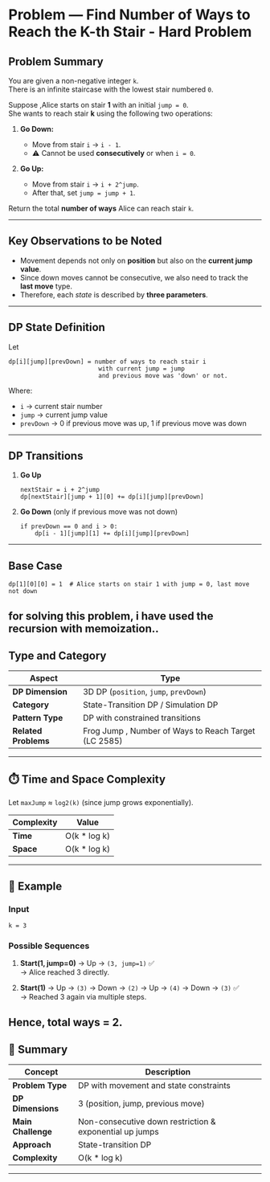 # Problem — Find Number of Ways to Reach the K-th Stair - Hard Problem

## Problem Summary

You are given a non-negative integer `k`.  
There is an infinite staircase with the lowest stair numbered `0`.

Suppose ,Alice starts on stair **1** with an initial `jump = 0`.  
She wants to reach stair **k** using the following two operations:

1. **Go Down:**  
   - Move from stair `i` → `i - 1`.  
   - ⚠️ Cannot be used **consecutively** or when `i = 0`.

2. **Go Up:**  
   - Move from stair `i` → `i + 2^jump`.  
   - After that, set `jump = jump + 1`.

Return the total **number of ways** Alice can reach stair `k`.

---

## Key Observations to be Noted

- Movement depends not only on **position** but also on the **current jump value**.
- Since down moves cannot be consecutive, we also need to track the **last move** type.
- Therefore, each *state* is described by **three parameters**.

---

## DP State Definition

Let
```
dp[i][jump][prevDown] = number of ways to reach stair i
                         with current jump = jump
                         and previous move was 'down' or not.
```

Where:
- `i` → current stair number
- `jump` → current jump value
- `prevDown` → 0 if previous move was up, 1 if previous move was down

---
## DP Transitions
1. **Go Up**
   ```
   nextStair = i + 2^jump
   dp[nextStair][jump + 1][0] += dp[i][jump][prevDown]
   ```

2. **Go Down** (only if previous move was not down)
   ```
   if prevDown == 0 and i > 0:
       dp[i - 1][jump][1] += dp[i][jump][prevDown]
   ```

---

## Base Case
```
dp[1][0][0] = 1  # Alice starts on stair 1 with jump = 0, last move not down
```
for solving this problem, i have used the recursion with memoization..
---

## Type and Category
| Aspect               |                        Type                                  |
|----------------------|--------------------------------------------------------------|
| **DP Dimension**     | 3D DP (`position`, `jump`, `prevDown`)                       |
| **Category**         | State-Transition DP / Simulation DP                          |
| **Pattern Type**     | DP with constrained transitions                              |
| **Related Problems** | Frog Jump , Number of Ways to Reach Target (LC 2585)         |

---

## ⏱️ Time and Space Complexity
Let `maxJump` ≈ `log2(k)` (since jump grows exponentially).

| Complexity  |    Value     |
|-------------|--------------|
| **Time**    | O(k * log k) |
| **Space**   | O(k * log k) |

---
## 🧩 Example
### Input
```
k = 3
```
### Possible Sequences
1. **Start(1, jump=0)** → Up → `(3, jump=1)` ✅  
   → Alice reached 3 directly.

2. **Start(1)** → Up → `(3)` → Down → `(2)` → Up → `(4)` → Down → `(3)` ✅  
   → Reached 3 again via multiple steps.

Hence, total ways = 2.
---

## 📘 Summary

| Concept            |                    Description                          |
|--------------------|---------------------------------------------------------|
| **Problem Type**   | DP with movement and state constraints                  |
| **DP Dimensions**  | 3 (position, jump, previous move)                       |
| **Main Challenge** | Non-consecutive down restriction & exponential up jumps |
| **Approach**       | State-transition DP                                     |
| **Complexity**     | O(k * log k)                                            |

---